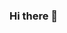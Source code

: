 ### Hi there 👋

<!--
**chrisvsanchez/chrisvsanchez** is a ✨ _special_ ✨ repository because its `README.md` (this file) appears on your GitHub profile.
[![Top Langs](https://github-readme-stats.vercel.app/api/top-langs/?username=chrisvsanchez&layout=compact)](https://github.com/chrisvsanchez/github-readme-stats)
[![Chris's github stats](https://github-readme-stats.vercel.app/api?username=chrisvsanchez)](https://github.com/chrisvsanchez/github-readme-stats)
Here are some ideas to get you started:

- 🔭 I’m currently working on ...
- 🌱 I’m currently learning ...
- 👯 I’m looking to collaborate on ...
- 🤔 I’m looking for help with ...
- 💬 Ask me about ...
- 📫 How to reach me: ...
- 😄 Pronouns: ...
- ⚡ Fun fact: ...
-->

